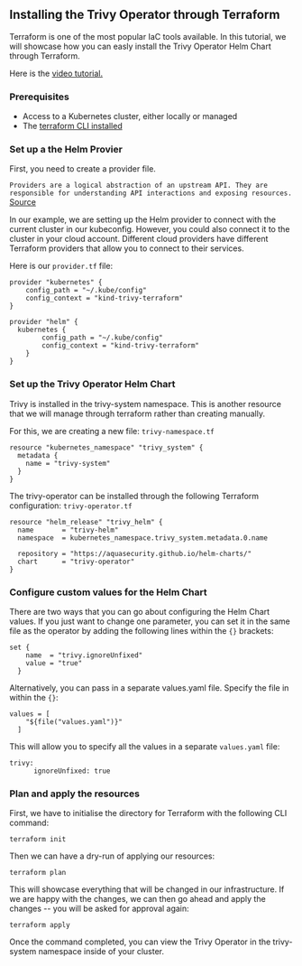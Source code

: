 ## Installing the Trivy Operator through Terraform

Terraform is one of the most popular IaC tools available. In this tutorial, we will showcase how you can easly install the Trivy Operator Helm Chart through Terraform.

Here is the [video tutorial.]()

### Prerequisites

* Access to a Kubernetes cluster, either locally or managed
* The [terraform CLI installed]()

### Set up a the Helm Provier

First, you need to create a provider file. 

`Providers are a logical abstraction of an upstream API. They are responsible for understanding API interactions and exposing resources.` [Source](https://registry.terraform.io/browse/providers)

In our example, we are setting up the Helm provider to connect with the current cluster in our kubeconfig. However, you could also connect it to the cluster in your cloud account. Different cloud providers have different Terraform providers that allow you to connect to their services.

Here is our `provider.tf` file:
```
provider "kubernetes" {
    config_path = "~/.kube/config"
    config_context = "kind-trivy-terraform"
}

provider "helm" {
  kubernetes {
        config_path = "~/.kube/config"
        config_context = "kind-trivy-terraform"
    }
}
```

### Set up the Trivy Operator Helm Chart

Trivy is installed in the trivy-system namespace. This is another resource that we will manage through terraform rather than creating manually.

For this, we are creating a new file: `trivy-namespace.tf`
```
resource "kubernetes_namespace" "trivy_system" {
  metadata {
    name = "trivy-system"
  }
}
```

The trivy-operator can be installed through the following Terraform configuration: `trivy-operator.tf`
```
resource "helm_release" "trivy_helm" {
  name       = "trivy-helm"
  namespace  = kubernetes_namespace.trivy_system.metadata.0.name

  repository = "https://aquasecurity.github.io/helm-charts/"
  chart      = "trivy-operator"
}
```

### Configure custom values for the Helm Chart

There are two ways that you can go about configuring the Helm Chart values. If you just want to change one parameter, you can set it in the same file as the operator by adding the following lines within the `{}` brackets:
```
set {
    name  = "trivy.ignoreUnfixed"
    value = "true"
  }
```

Alternatively, you can pass in a separate values.yaml file. Specify the file in  within the `{}`:
```
values = [
    "${file("values.yaml")}"
  ]
```

This will allow you to specify all the values in a separate `values.yaml` file:
```
trivy:
      ignoreUnfixed: true
```

### Plan and apply the resources

First, we have to initialise the directory for Terraform with the following CLI command:
```
terraform init
```

Then we can have a dry-run of applying our resources:
```
terraform plan
```

This will showcase everything that will be changed in our infrastructure.
If we are happy with the changes, we can then go ahead and apply the changes -- you will be asked for approval again:
```
terraform apply
```

Once the command completed, you can view the Trivy Operator in the trivy-system namespace inside of your cluster.
